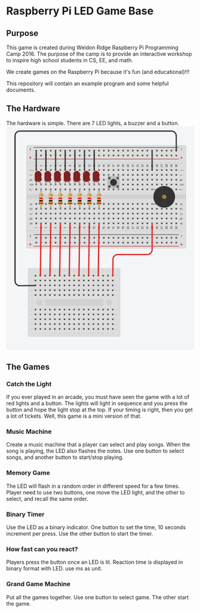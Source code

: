 # Raspberry Pi LED Game Base

## Purpose

This game is created during Weldon Ridge Raspberry Pi Programming Camp 2016.
The purpose of the camp is to provide an interactive workshop to inspire
high school students in CS, EE, and math.

We create games on the Raspberry Pi because it's fun (and educational)!!!

This repository will contain an example program and some helpful documents.

## The Hardware

The hardware is simple. There are 7 LED lights, a buzzer and a button.
![Picture of Circuit](circuit.PNG)

## The Games

### Catch the Light

If you ever played in an arcade, you must have seen the game with a lot of red lights and a button. The lights will light in sequence and you press the button and hope the light stop at the top. If your timing is right, then you get a lot of tickets. Well, this game is a mini version of that.

### Music Machine

Create a music machine that a player can select and play songs. When the song is playing, the LED also flashes the notes. Use one button to select songs, and another button to start/stop playing.

### Memory Game

The LED will flash in a random order in different speed for a few times. Player need to use two buttons, one move the LED light, and the other to select, and recall the same order.

### Binary Timer

Use the LED as a binary indicator. One button to set the time, 10 seconds increment per press. Use the other button to start the timer.

### How fast can you react?

Players press the button once an LED is lit. Reaction time is displayed in binary format with LED. use ms as unit.

### Grand Game Machine

Put all the games together. Use one button to select game. The other start the game.
